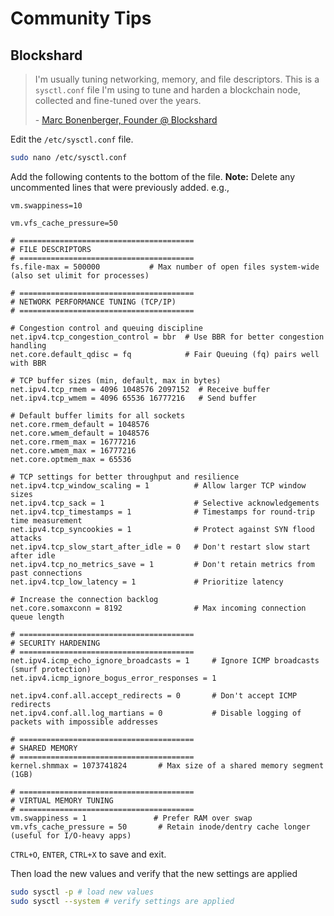 # Community Tips

## Blockshard

> I'm usually tuning networking, memory, and file descriptors. This is a `sysctl.conf` file I'm using to tune and harden a blockchain node, collected and fine-tuned over the years.
>
> &#x20;\- [Marc Bonenberger, Founder @ Blockshard](https://www.linkedin.com/in/mbonenberger)

Edit the `/etc/sysctl.conf` file.

```sh
sudo nano /etc/sysctl.conf
```

Add the following contents to the bottom of the file. **Note:** Delete any uncommented lines that were previously added. e.g.,

`vm.swappiness=10`

`vm.vfs_cache_pressure=50`

```
# =======================================
# FILE DESCRIPTORS
# =======================================
fs.file-max = 500000           # Max number of open files system-wide (also set ulimit for processes)

# =======================================
# NETWORK PERFORMANCE TUNING (TCP/IP)
# =======================================

# Congestion control and queuing discipline
net.ipv4.tcp_congestion_control = bbr  # Use BBR for better congestion handling
net.core.default_qdisc = fq            # Fair Queuing (fq) pairs well with BBR

# TCP buffer sizes (min, default, max in bytes)
net.ipv4.tcp_rmem = 4096 1048576 2097152  # Receive buffer
net.ipv4.tcp_wmem = 4096 65536 16777216   # Send buffer

# Default buffer limits for all sockets
net.core.rmem_default = 1048576
net.core.wmem_default = 1048576
net.core.rmem_max = 16777216
net.core.wmem_max = 16777216
net.core.optmem_max = 65536

# TCP settings for better throughput and resilience
net.ipv4.tcp_window_scaling = 1          # Allow larger TCP window sizes
net.ipv4.tcp_sack = 1                    # Selective acknowledgements
net.ipv4.tcp_timestamps = 1              # Timestamps for round-trip time measurement
net.ipv4.tcp_syncookies = 1              # Protect against SYN flood attacks
net.ipv4.tcp_slow_start_after_idle = 0   # Don't restart slow start after idle
net.ipv4.tcp_no_metrics_save = 1         # Don't retain metrics from past connections
net.ipv4.tcp_low_latency = 1             # Prioritize latency

# Increase the connection backlog
net.core.somaxconn = 8192                # Max incoming connection queue length

# =======================================
# SECURITY HARDENING
# =======================================
net.ipv4.icmp_echo_ignore_broadcasts = 1     # Ignore ICMP broadcasts (smurf protection)
net.ipv4.icmp_ignore_bogus_error_responses = 1

net.ipv4.conf.all.accept_redirects = 0       # Don't accept ICMP redirects
net.ipv4.conf.all.log_martians = 0           # Disable logging of packets with impossible addresses

# =======================================
# SHARED MEMORY
# =======================================
kernel.shmmax = 1073741824       # Max size of a shared memory segment (1GB)

# =======================================
# VIRTUAL MEMORY TUNING
# =======================================
vm.swappiness = 1               # Prefer RAM over swap
vm.vfs_cache_pressure = 50       # Retain inode/dentry cache longer (useful for I/O-heavy apps)
```

`CTRL+O`, `ENTER`, `CTRL+X` to save and exit.

Then load the new values and verify that the new settings are applied

```sh
sudo sysctl -p # load new values
sudo sysctl --system # verify settings are applied
```
